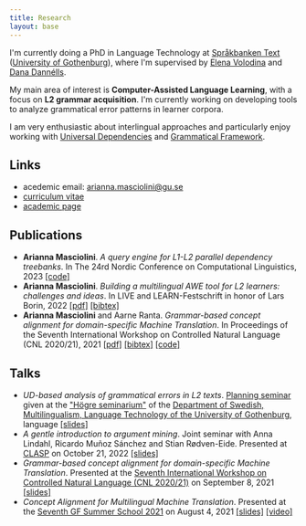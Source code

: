 ```yaml
---
title: Research
layout: base
---
```


I'm currently doing a PhD in Language Technology at [Språkbanken Text](https://spraakbanken.gu.se/) ([University of Gothenburg](https://www.gu.se/)), where I'm supervised by [Elena Volodina](https://spraakbanken.gu.se/om/personal/elena) and [Dana Dannélls](https://spraakbanken.gu.se/om/personal/dana).

My main area of interest is __Computer-Assisted Language Learning__, with a focus on __L2 grammar acquisition__.
I'm currently working on developing tools to analyze grammatical error patterns in learner corpora. 

I am very enthusiastic about interlingual approaches and particularly enjoy working with [Universal Dependencies](https://universaldependencies.org/) and [Grammatical Framework](https://www.grammaticalframework.org/).

## Links
- acedemic email: [arianna.masciolini@gu.se](mailto:arianna.masciolini@gu.se)
- [curriculum vitae](https://github.com/harisont/cv/raw/master/cv.pdf)
- [academic page](https://spraakbanken.gu.se/om/personal/arianna)

## Publications
- __Arianna Masciolini__. _A query engine for L1-L2 parallel dependency treebanks_. In The 24rd Nordic Conference on Computational Linguistics, 2023 [[code]](https://github.com/harisont/L2-UD)
- __Arianna Masciolini__. _Building a multilingual AWE tool for L2 learners: challenges and ideas_. In LIVE and LEARN-Festschrift in honor of Lars Borin, 2022 [[pdf]](https://gupea.ub.gu.se/bitstream/handle/2077/74254/GU-ISS-2022-03%20Lars%20Borin%20Festskrift%20Digital%20publicering%20221121.pdf?sequence=1) [[bibtex]](https://raw.githubusercontent.com/harisont/harisont.github.io/main/assets/bibtex/lars.bib)
- __Arianna Masciolini__ and Aarne Ranta. _Grammar-based concept alignment for domain-specific Machine Translation_. In Proceedings of the Seventh International Workshop on Controlled Natural Language (CNL 2020/21), 2021 [[pdf]](https://aclanthology.org/2021.cnl-1.2.pdf) [[bibtex]](https://raw.githubusercontent.com/harisont/harisont.github.io/main/assets/bibtex/ca.bib) [[code]](https://github.com/harisont/concept-alignment) 

## Talks
- _UD-based analysis of grammatical errors in L2 texts_. [Planning seminar](https://medarbetarportalen.gu.se/internt-ipkl/utbildning-forskarniva/doktorandguiden/obligatoriska-seminarier/?languageId=100001&skipSSOCheck=true&referer=https%3A%2F%2Fspraakbanken.gu.se%2F) given at the ["Högre seminarium"](https://www.gu.se/svenska-spraket/seminarieprogram) of the [Department of Swedish, Multilingualism, Language Technology of the University of Gothenburg](https://www.gu.se/en/swedish), language [[slides]](https://raw.githubusercontent.com/harisont/harisont.github.io/main/assets/slides/ideas_seminar.pdf)
- _A gentle introduction to argument mining_. Joint seminar with Anna Lindahl, Ricardo Muñoz Sánchez and Stian Rødven-Eide. Presented at [CLASP](https://gu-clasp.github.io/events/seminars/2022-10-21/) on October 21, 2022 [[slides]](https://rimusa.github.io/documents/presentations/A%20gentle%20introduction%20to%20argument%20mining.pdf)
- _Grammar-based concept alignment for domain-specific Machine Translation_. Presented at the [Seventh International Workshop on Controlled Natural Language (CNL 2020/21)](http://www.sigcnl.org/cnl2020.html) on September 8, 2021 [[slides]](https://raw.githubusercontent.com/harisont/concept-alignment/master/paper/slides/presentation.pdf)
- _Concept Alignment for Multilingual
Machine Translation_. Presented at the [Seventh GF Summer School 2021](http://school.grammaticalframework.org/2021/) on August 4, 2021 [[slides]](https://raw.githubusercontent.com/harisont/concept-alignment/master/summer-school/presentation.pdf) [[video]](https://youtu.be/h2GR7RbghnE?t=4104)
